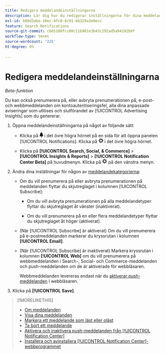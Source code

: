 ```yaml
---
title: Redigera meddelandeinställningarna
description: Lär dig hur du redigerar inställningarna för dina meddelanden.
exl-id: b60d3abe-10ec-4fc0-8c91-6b329a3e9ecc
feature: Search Notifications
source-git-commit: cb65108fcc60c11b901e3b43c292ad5a94192b9f
workflow-type: tm+mt
source-wordcount: '225'
ht-degree: 0%

---
```


# Redigera meddelandeinställningarna

*Beta-funktion*

Du kan också prenumerera på, eller avbryta prenumerationen på, e-post- och webbmeddelanden om kontoautentiseringsfel, alla dina anpassade aviseringar som utlöses och slutförandet av [!UICONTROL Advertising Insights] som du genererar.

1. Öppna meddelandeinställningarna på något av följande sätt:

   * Klicka på ![Meddelanden](/help/search-social-commerce/assets/notifications-panel.png "Meddelanden") i det övre högra hörnet på en sida för att öppna panelen [!UICONTROL Notifications]. Klicka på ![Inställningar](/help/search-social-commerce/assets/settings-nc.png "Inställningar") i det övre högra hörnet.

   * Klicka på **[!UICONTROL Search, Social, & Commerce]** > **[!UICONTROL Insights & Reports]** > **[!UICONTROL Notification Center Beta]** på huvudmenyn. Klicka på ![Inställningar](/help/search-social-commerce/assets/settings-nc.png "Inställningar") på den vänstra menyn.

1. Ändra dina inställningar för någon av [meddelandekategorierna](notification-about.md):

   * Om du vill prenumerera på eller avbryta prenumerationen på meddelanden flyttar du skjutreglaget i kolumnen [!UICONTROL Subscribe]:

      * Om du vill avbryta prenumerationen på alla meddelandetyper flyttar du skjutreglaget åt vänster (inaktiverat).

      * Om du vill prenumerera på en eller flera meddelandetyper flyttar du skjutreglaget åt höger (aktiverat).

   * (När [!UICONTROL Subscribe] är aktiverat) Om du vill prenumerera på e-postmeddelanden markerar du kryssrutan i kolumnen **[!UICONTROL Email]**.

   * (När [!UICONTROL Subscribe] är inaktiverat) Markera kryssrutan i kolumnen **[!UICONTROL Web]** om du vill prenumerera på webbmeddelanden i Search-, Social- och Commerce-meddelanden och push-meddelanden om de är aktiverade för webbläsaren.

     Webbmeddelanden levereras endast när du [aktiverar push-meddelanden](notifications-push-enable-disable.md) i webbläsaren.

1. Klicka på **[!UICONTROL Save]**.

>[!MORELIKETHIS]
>
>* [Om meddelanden](/help/search-social-commerce/notifications/notification-about.md)
>* [Visa dina meddelanden](notification-view.md)
>* [Markera ett meddelande som läst eller oläst](notification-mark-read-unread.md)
>* [Ta bort ett meddelande](notification-delete.md)
>* [Aktivera och inaktivera push-meddelanden från [!UICONTROL Notification Center]](notifications-push-enable-disable.md)
>* [Installera och avinstallera [!UICONTROL Notification Center]-webbprogrammet](notification-app-install-uninstall.md)
